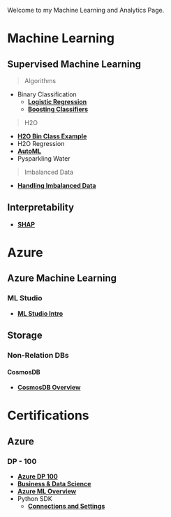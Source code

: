 Welcome to my Machine Learning and Analytics Page.

# Machine Learning 

## Supervised Machine Learning

> Algorithms
* Binary Classification
    * [__Logistic Regression__](machine_learning/supervised_ml/algorithms/class_algos/logistic_reg.md)
    * [__Boosting Classifiers__](machine_learning/supervised_ml/algorithms/class_algos/boosting.md)
 
> H2O
* [__H2O Bin Class Example__](machine_learning/h2o/h2o_classification.md)
* H2O Regression
* [__AutoML__](machine_learning/h2o/automl.md)
* Pysparkling Water

> Imbalanced Data
* [__Handling Imbalanced Data__](machine_learning/imb_data/imb_data.md)

## Interpretability 
* [__SHAP__](machine_learning/shap/shap.md)

# Azure

## Azure Machine Learning
### ML Studio
* [__ML Studio Intro__](azure/ml/mlstudio1.md)

## Storage

### Non-Relation DBs

#### CosmosDB
* [__CosmosDB Overview__](azure/cosmosdb.md)


# Certifications

## Azure 

### DP - 100
* [__Azure DP 100__](azure/cert/dp100/dp100_1.md)
* [__Business & Data Science__](azure/cert/dp100/general/business_ds.md)
* [__Azure ML Overview__](azure/cert/dp100/azure_ml/intro.md)
* Python SDK
    * [__Connections and Settings__](azure/cert/dp100/python_sdk/sdk1.md)

